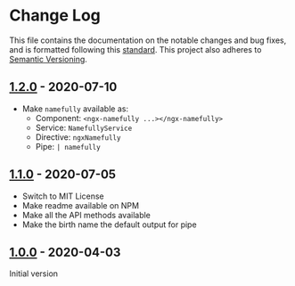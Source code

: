 # Change Log

This file contains the documentation on the notable changes and bug fixes, and
is formatted following this [standard](https://keepachangelog.com/en/1.0.0/).
This project also adheres to [Semantic Versioning](https://semver.org/).

## [1.2.0] - 2020-07-10

- Make `namefully` available as:
  - Component: `<ngx-namefully ...></ngx-namefully>`
  - Service: `NamefullyService`
  - Directive: `ngxNamefully`
  - Pipe: `| namefully`

## [1.1.0] - 2020-07-05

- Switch to MIT License
- Make readme available on NPM
- Make all the API methods available
- Make the birth name the default output for pipe

## [1.0.0] - 2020-04-03

Initial version

[1.2.0]: https://github.com/ralflorent/namefully-ng/compare/v1.1.0...v1.2.0
[1.1.0]: https://github.com/ralflorent/namefully-ng/compare/v1.0.0...v1.1.0
[1.0.0]: https://github.com/ralflorent/namefully-ng/releases/tag/v1.0.0
